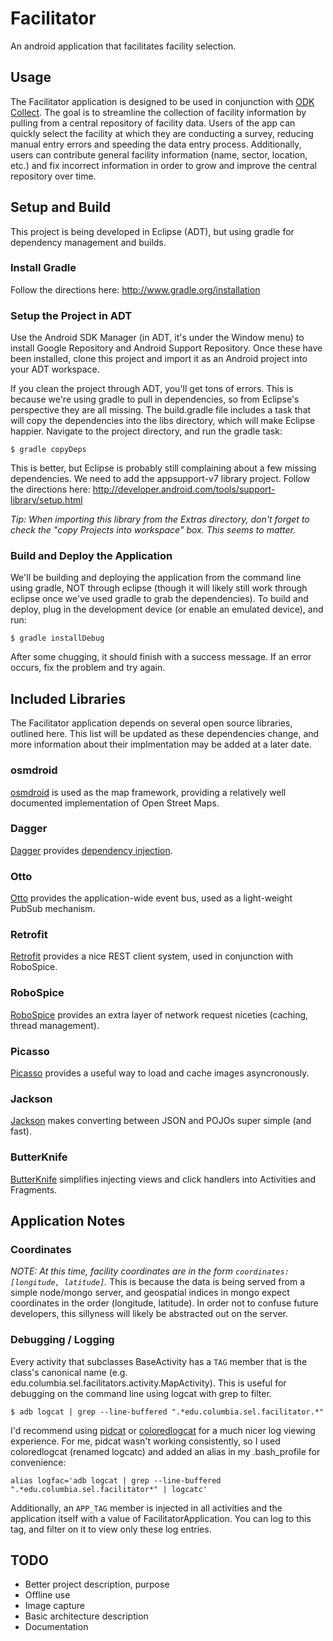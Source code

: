 Facilitator
===========

An android application that facilitates facility selection.

## Usage
The Facilitator application is designed to be used in conjunction with [ODK Collect](http://opendatakit.org/use/collect/). The goal is to streamline the collection of facility information by pulling from a central repository of facility data. Users of the app can quickly select the facility at which they are conducting a survey, reducing manual entry errors and speeding the data entry process. Additionally, users can contribute general facility information (name, sector, location, etc.) and fix incorrect information in order to grow and improve the central repository over time.

## Setup and Build
This project is being developed in Eclipse (ADT), but using gradle for dependency management and builds.

### Install Gradle
Follow the directions here: http://www.gradle.org/installation

### Setup the Project in ADT
Use the Android SDK Manager (in ADT, it's under the Window menu) to install Google Repository and Android Support Repository. Once these have been installed, clone this project and import it as an Android project into your ADT workspace.

If you clean the project through ADT, you'll get tons of errors. This is because we're using gradle to pull in dependencies, so from Eclipse's perspective they are all missing. The build.gradle file includes a task that will copy the dependencies into the libs directory, which will make Eclipse happier. Navigate to the project directory, and run the gradle task:

```
$ gradle copyDeps
```

This is better, but Eclipse is probably still complaining about a few missing dependencies. We need to add the appsupport-v7 library project. Follow the directions here: http://developer.android.com/tools/support-library/setup.html

*Tip: When importing this library from the Extras directory, don't forget to check the "copy Projects into workspace" box. This seems to matter.*

### Build and Deploy the Application
We'll be building and deploying the application from the command line using gradle, NOT through eclipse (though it will likely still work through eclipse once we've used gradle to grab the dependencies). To build and deploy, plug in the development device (or enable an emulated device), and run:

```
$ gradle installDebug
```

After some chugging, it should finish with a success message. If an error occurs, fix the problem and try again.

## Included Libraries
The Facilitator application depends on several open source libraries, outlined here. This list will be updated as these dependencies change, and more information about their implmentation may be added at a later date.

### osmdroid
[osmdroid](https://github.com/osmdroid/osmdroid) is used as the map framework, providing a relatively well documented implementation of Open Street Maps.

### Dagger
[Dagger](http://square.github.io/dagger/) provides [dependency injection](http://en.wikipedia.org/wiki/Dependency_injection).

### Otto
[Otto](square.github.io/otto/) provides the application-wide event bus, used as a light-weight PubSub mechanism.

### Retrofit
[Retrofit](http://square.github.io/retrofit/) provides a nice REST client system, used in conjunction with RoboSpice.

### RoboSpice
[RoboSpice](https://github.com/stephanenicolas/robospice) provides an extra layer of network request niceties (caching, thread management).

### Picasso
[Picasso](square.github.io/picasso/) provides a useful way to load and cache images asyncronously.

### Jackson
[Jackson](http://wiki.fasterxml.com/JacksonHome) makes converting between JSON and POJOs super simple (and fast).

### ButterKnife
[ButterKnife](http://jakewharton.github.io/butterknife/) simplifies injecting views and click handlers into Activities and Fragments.

## Application Notes

### Coordinates
*NOTE: At this time, facility coordinates are in the form `coordinates: [longitude, latitude]`.* This is because the data is being served from a simple node/mongo server, and geospatial indices in mongo expect coordinates in the order (longitude, latitude). In order not to confuse future developers, this sillyness will likely be abstracted out on the server.

### Debugging / Logging
Every activity that subclasses BaseActivity has a `TAG` member that is the class's canonical name (e.g. edu.columbia.sel.facilitators.activity.MapActivity). This is useful for debugging on the command line using logcat with grep to filter.

```
$ adb logcat | grep --line-buffered ".*edu.columbia.sel.facilitator.*"
```

I'd recommend using [pidcat](https://github.com/JakeWharton/pidcat) or [coloredlogcat](http://jsharkey.org/blog/2009/04/22/modifying-the-android-logcat-stream-for-full-color-debugging/) for a much nicer log viewing experience. For me, pidcat wasn't working consistently, so I used coloredlogcat (renamed logcatc) and added an alias in my .bash_profile for convenience:

```
alias logfac='adb logcat | grep --line-buffered ".*edu.columbia.sel.facilitator*" | logcatc'
```
Additionally, an `APP_TAG` member is injected in all activities and the application itself with a value of FacilitatorApplication. You can log to this tag, and filter on it to view only these log entries.

## TODO
- Better project description, purpose
- Offline use
- Image capture
- Basic architecture description
- Documentation
